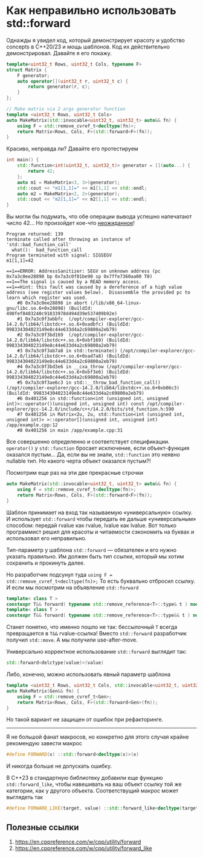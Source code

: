 # Как неправильно использовать std::forward

Однажды я увидел код, который демонстрирует красоту и удобство concepts в C++20/23 и мощь шаблонов. Код их действительно демонстрировал. Давайте я его покажу.

```C++
template<uint32_t Rows, uint32_t Cols, typename F>
struct Matrix {
    F generator;
    auto operator[](uint32_t r, uint32_t c) {
        return generator(r, c);
    }
};

// Make matrix via 2 args generator function
template <uint32_t Rows, uint32_t Cols>
auto MakeMatrix(std::invocable<uint32_t, uint32_t> auto&& fn) {
    using F = std::remove_cvref_t<decltype(fn)>;
    return Matrix<Rows, Cols, F>(std::forward<F>(fn));
}
```

Красиво, неправда ли? Давайте его протестируем

```C++
int main() {
    std::function<int(uint32_t, uint32_t)> generator = [](auto...) {
        return 42;
    };
    auto m1 = MakeMatrix<3, 3>(generator);
    std::cout << "m1[1,1]=" << m1[1,1] << std::endl;
    auto m2 = MakeMatrix<2, 2>(generator);
    std::cout << "m2[1,1]=" << m2[1,1] << std::endl;
}
```

Вы могли бы подумать, что обе операции вывода успешно напечатают число 42...
Но произойдет кое-что [неожиданное](https://godbolt.org/z/6TKEP1caE)!

```
Program returned: 139
terminate called after throwing an instance of 'std::bad_function_call'
  what():  bad_function_call
Program terminated with signal: SIGSEGV
m1[1,1]=42
```

```
==1==ERROR: AddressSanitizer: SEGV on unknown address (pc 0x7a3c0ee28898 bp 0x7a3c0f01be90 sp 0x7ffe7360aa00 T0)
==1==The signal is caused by a READ memory access.
==1==Hint: this fault was caused by a dereference of a high value address (see register values below).  Disassemble the provided pc to learn which register was used.
    #0 0x7a3c0ee28898 in abort (/lib/x86_64-linux-gnu/libc.so.6+0x28898) (BuildId: 490fef8403240c91833978d494d39e537409b92e)
    #1 0x7a3c0f3abbfc  (/opt/compiler-explorer/gcc-14.2.0/lib64/libstdc++.so.6+0xadbfc) (BuildId: 998334304023149e8c44e633d4a2c69800a2eb79)
    #2 0x7a3c0f3bd169  (/opt/compiler-explorer/gcc-14.2.0/lib64/libstdc++.so.6+0xbf169) (BuildId: 998334304023149e8c44e633d4a2c69800a2eb79)
    #3 0x7a3c0f3ab7a8 in std::terminate() (/opt/compiler-explorer/gcc-14.2.0/lib64/libstdc++.so.6+0xad7a8) (BuildId: 998334304023149e8c44e633d4a2c69800a2eb79)
    #4 0x7a3c0f3bd3e6 in __cxa_throw (/opt/compiler-explorer/gcc-14.2.0/lib64/libstdc++.so.6+0xbf3e6) (BuildId: 998334304023149e8c44e633d4a2c69800a2eb79)
    #5 0x7a3c0f3ae6c3 in std::__throw_bad_function_call() (/opt/compiler-explorer/gcc-14.2.0/lib64/libstdc++.so.6+0xb06c3) (BuildId: 998334304023149e8c44e633d4a2c69800a2eb79)
    #6 0x401256 in std::function<int (unsigned int, unsigned int)>::operator()(unsigned int, unsigned int) const /opt/compiler-explorer/gcc-14.2.0/include/c++/14.2.0/bits/std_function.h:590
    #7 0x401256 in Matrix<2u, 2u, std::function<int (unsigned int, unsigned int)> >::operator[](unsigned int, unsigned int) /app/example.cpp:12
    #8 0x401256 in main /app/example.cpp:31
```


Все совершенно определенно и соответствует спецификации. `operator()` у `std::function` бросает исключение, если объект-функция оказался пустым... Да, если вы не знали, `std::function` это неявно nullable тип.
Но какого черта объект оказался пустым?!

Посмотрим еще раз на эти две прекрасные строчки

```C++
auto MakeMatrix(std::invocable<uint32_t, uint32_t> auto&& fn) {
    using F = std::remove_cvref_t<decltype(fn)>;
    return Matrix<Rows, Cols, F>(std::forward<F>(fn));
}
```
Шаблон принимает на вход так называемую «универсальную» ссылку. И использует `std::forward` чтобы передать ее дальше «универсальным» способом: передай rvalue как rvalue, lvalue как lvalue.
Вот только программист решил для красоты и читаемости сэкономить на буквах и использовал его неправильно.

Тип-параметр у шаблона `std::forward` — обязателен и его нужно указать правильно. Им должен быть тип ссылки, который мы хотим сохранить и прокинуть далее.

Но разработчик подсунул туда `using F = std::remove_cvref_t<decltype(fn)>;` То есть буквально отбросил ссылку.
И если мы посмотрим на объявление `std::forward`

```C++
template< class T >
constexpr T&& forward( typename std::remove_reference<T>::type& t ) noexcept;
template< class T >
constexpr T&& forward( typename std::remove_reference<T>::type&& t ) noexcept;
```

Станет понятно, что именно пошло не так: бессылочный `T` всегда превращается в `T&&` rvalue-ссылка! Вместо `std::forward` разработчик получил `std::move`. А мы получили use-after-move.

Универсально корректное использование `std::forward` выглядит так:

```C++
std::forward<delctype(value)>(value)
```

Либо, конечно, можно использовать явный параметр шаблона

```C++
template <uint32_t Rows, uint32_t Cols, std::invocable<uint32_t, uint32_t> Gen>
auto MakeMatrix(Gen&& fn) {
    using F = std::remove_cvref_t<Gen>;
    return Matrix<Rows, Cols, F>(std::forward<Gen>(fn));
}
```
Но такой вариант не защищен от ошибок при рефакторинге.

----
Я не большой фанат макросов, но конкретно для этого случая крайне рекомендую завести макрос
```C++
#define FORWARD(x) ::std::forward<decltype(x)>(x)
```
И никогда больше не допускать ошибку.

В C++23 в стандартную библиотеку добавили еще функцию `std::forward_like`, чтобы навешивать на ваш объект ссылку той же категории, как у другого объекта. Соответствущий макрос может выглядеть так

```C++
#define FORWARD_LIKE(target, value) ::std::forward_like<decltype(target)>(value)
```


## Полезные ссылки
1. https://en.cppreference.com/w/cpp/utility/forward
2. https://en.cppreference.com/w/cpp/utility/forward_like

